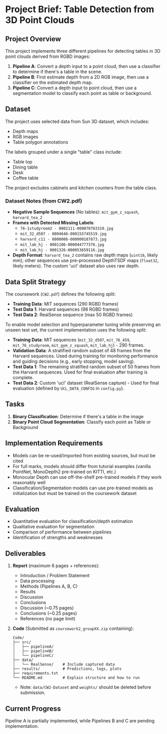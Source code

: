# Project Brief: Table Detection from 3D Point Clouds

## Project Overview
This project implements three different pipelines for detecting tables in 3D point clouds derived from RGBD images:

1. **Pipeline A**: Convert a depth input to a point cloud, then use a classifier to determine if there's a table in the scene.
2. **Pipeline B**: First estimate depth from a 2D RGB image, then use a classifier on the estimated depth map.
3. **Pipeline C**: Convert a depth input to point cloud, then use a segmentation model to classify each point as table or background.

## Dataset
The project uses selected data from Sun 3D dataset, which includes:
- Depth maps
- RGB images
- Table polygon annotations

The labels grouped under a single "table" class include:
- Table top
- Dining table
- Desk
- Coffee table

The project excludes cabinets and kitchen counters from the table class.

### Dataset Notes (from CW2.pdf)
- **Negative Sample Sequences** (No tables): `mit_gym_z_squash`, `harvard_tea_2`
- **Frames with Detected Missing Labels**:
    - `76-1studyroom2 - 0002111-000070763319.jpg`
    - `mit_32_d507 - 0004646-000155745519.jpg`
    - `harvard_c11 - 0000006-000000187873.jpg`
    - `mit_lab_hj - 0001106-000044777376.jpg`
    - `mit_lab_hj - 0001326-000053659116.jpg`
- **Depth Format**: `harvard_tea_2` contains raw depth maps (`uint16`, likely mm); other sequences use pre-processed DepthTSDF maps (`float32`, likely meters). The custom 'ucl' dataset also uses raw depth.

## Data Split Strategy

The coursework (`CW2.pdf`) defines the following split:
- **Training Data**: MIT sequences (290 RGBD frames)
- **Test Data 1**: Harvard sequences (98 RGBD frames)
- **Test Data 2**: RealSense sequence (max 50 RGBD frames)

To enable model selection and hyperparameter tuning while preserving an unseen test set, the current implementation uses the following split:
- **Training Data**: MIT sequences (`mit_32_d507`, `mit_76_459`, `mit_76_studyroom`, `mit_gym_z_squash`, `mit_lab_hj`) - 290 frames.
- **Validation Data**: A stratified random subset of 48 frames from the Harvard sequences. Used during training for monitoring performance and guiding decisions (e.g., early stopping, model saving).
- **Test Data 1**: The remaining stratified random subset of 50 frames from the Harvard sequences. Used for final evaluation after training is complete.
- **Test Data 2**: Custom 'ucl' dataset (RealSense capture) - Used for final evaluation (defined by `UCL_DATA_CONFIG` in `config.py`).

## Tasks
1. **Binary Classification**: Determine if there's a table in the image
2. **Binary Point Cloud Segmentation**: Classify each point as Table or Background

## Implementation Requirements
- Models can be re-used/imported from existing sources, but must be cited
- For full marks, models should differ from tutorial examples (vanilla PointNet, MonoDepth2 pre-trained on KITTI, etc.)
- Monocular Depth can use off-the-shelf pre-trained models if they work reasonably well
- Classification/Segmentation models can use pre-trained models as initialization but must be trained on the coursework dataset

## Evaluation
- Quantitative evaluation for classification/depth estimation
- Qualitative evaluation for segmentation
- Comparison of performance between pipelines
- Identification of strengths and weaknesses

## Deliverables
1. **Report** (maximum 6 pages + references):
   - Introduction / Problem Statement
   - Data processing
   - Methods (Pipelines A, B, C)
   - Results
   - Discussion
   - Conclusions
   - Discussion (~0.75 pages)
   - Conclusions (~0.25 pages)
   - References (no page limit)

2. **Code** (Submitted as `coursework2_groupXX.zip` containing):
   ```
   Code/
   ├── src/
   │   ├── pipelineA/
   │   ├── pipelineB/
   │   └── pipelineC/
   ├── data/
   │   └── RealSense/    # Include captured data
   ├── results/          # Predictions, logs, plots
   ├── requirements.txt
   └── README.md         # Explain structure and how to run
   ```
   - Note: `data/CW2-Dataset` and `weights/` should be deleted before submission.

## Current Progress
Pipeline A is partially implemented, while Pipelines B and C are pending implementation.
